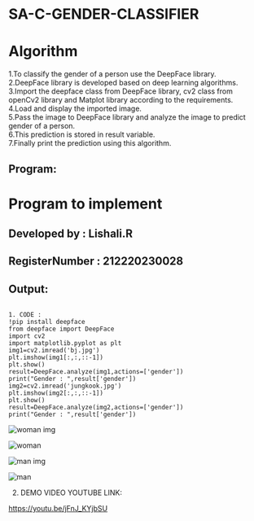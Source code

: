 # SA-C-GENDER-CLASSIFIER
# Algorithm
1.To classify the gender of a person use the DeepFace library. <br>
2.DeepFace library is developed based on deep learning algorithms. <br>
3.Import the deepface class from DeepFace library, cv2 class from openCv2 library and Matplot library according to the requirements. <br>
4.Load and display the imported image. <br>
5.Pass the image to DeepFace library and analyze the image to predict gender of a person. <br>
6.This prediction is stored in result variable. <br>
7.Finally print the prediction using this algorithm. <br>


## Program:


# Program to implement 
## Developed by   :  Lishali.R
## RegisterNumber :  212220230028



## Output:
```

1. CODE :
!pip install deepface
from deepface import DeepFace
import cv2
import matplotlib.pyplot as plt
img1=cv2.imread('bj.jpg')
plt.imshow(img1[:,:,::-1])
plt.show()
result=DeepFace.analyze(img1,actions=['gender'])
print("Gender : ",result['gender'])
img2=cv2.imread('jungkook.jpg')
plt.imshow(img2[:,:,::-1])
plt.show()
result=DeepFace.analyze(img2,actions=['gender'])
print("Gender : ",result['gender'])

```

![woman img](https://user-images.githubusercontent.com/75237886/174479263-1386e469-d62e-4e77-aadb-0c2b9a8935b4.png)

![woman](https://user-images.githubusercontent.com/75237886/174479276-8552c3d5-36e1-4c00-a11c-8dfbae71bc5c.png)

![man img](https://user-images.githubusercontent.com/75237886/174479296-c5b1d486-2bc8-43ac-b78b-18e12e940234.png)

![man](https://user-images.githubusercontent.com/75237886/174479302-ac9005c5-848b-4c06-8de7-109113768321.png)



2. DEMO VIDEO YOUTUBE LINK:

https://youtu.be/jFnJ_KYjbSU
 


